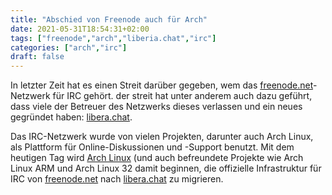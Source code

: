 ```yaml
---
title: "Abschied von Freenode auch für Arch"
date: 2021-05-31T18:54:31+02:00
tags: ["freenode","arch","liberia.chat","irc"]
categories: ["arch","irc"]
draft: false
---
```

In letzter Zeit hat es einen Streit darüber gegeben, wem das [freenode.net](https://freenode.net/)-Netzwerk für IRC gehört.  der streit hat unter anderem auch dazu geführt, dass viele der Betreuer des Netzwerks dieses verlassen und ein neues gegründet haben: [libera.chat](https://libera.chat/).

Das IRC-Netzwerk wurde von vielen Projekten, darunter auch Arch Linux, als Plattform für Online-Diskussionen und -Support benutzt. Mit dem heutigen Tag wird [Arch Linux](https://archlinux.org) (und auch befreundete Projekte wie Arch Linux ARM und Arch Linux 32 damit beginnen, die offizielle Infrastruktur für IRC von [freenode.net](https://freenode.net/) nach [libera.chat](https://libera.chat/) zu migrieren.
